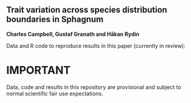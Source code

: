 ## Trait variation across species distribution boundaries in Sphagnum
**Charles Campbell, Gustaf Granath and Håkan Rydin**

Data and R code to reproduce results in this paper (currently in review):

# IMPORTANT
Data, code and results in this repository are provisional and subject to normal scientific fair use expectations.

